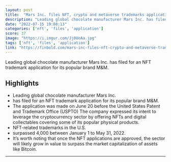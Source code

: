 ```yaml
---
layout: post
title:  "Mars Inc. files NFT, crypto and metaverse trademarks applications for M&amp;M’s"
description: "Leading global chocolate manufacturer Mars Inc. has filed for an NFT trademark application for its popular brand M&M."
date: "2022-07-15 19:08:13"
categories: ['nft', 'files', 'application']
score: 37
image: "https://i.imgur.com/Jj0UoAa.jpg"
tags: ['nft', 'files', 'application']
link: "https://finbold.com/mars-inc-files-nft-crypto-and-metaverse-trademarks-applications-for-mms/"
---
```


Leading global chocolate manufacturer Mars Inc. has filed for an NFT trademark application for its popular brand M&M.

## Highlights

- Leading global chocolate manufacturer Mars Inc.
- has filed for an NFT trademark application for its popular brand M&M.
- The application was made on June 20 before the United States Patent and Trademark Office (USPTO) The company expressed its intent to leverage the cryptocurrency sector by offering NFTs and digital collectables covering some of its popular physical products.
- NFT-related trademarks in the U.S.
- surpassed 4,000 between January 1 to May 31, 2022.
- It’s worth noting that once the NFT applications are approved, the sector will likely grow in value to surpass the market capitalization of assets like Bitcoin.

---
